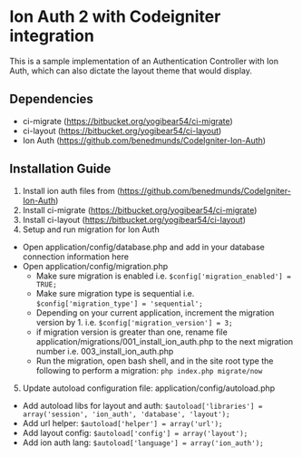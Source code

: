 # Ion Auth 2 with Codeigniter integration
This is a sample implementation of an Authentication Controller with Ion Auth, which can also dictate the layout theme that would display. 


## Dependencies
- ci-migrate (https://bitbucket.org/yogibear54/ci-migrate)
- ci-layout (https://bitbucket.org/yogibear54/ci-layout)
- Ion Auth (https://github.com/benedmunds/CodeIgniter-Ion-Auth)


## Installation Guide

1. Install ion auth files from (https://github.com/benedmunds/CodeIgniter-Ion-Auth)
2. Install ci-migrate (https://bitbucket.org/yogibear54/ci-migrate)
3. Install ci-layout (https://bitbucket.org/yogibear54/ci-layout)
4. Setup and run migration for Ion Auth
  - Open application/config/database.php and add in your database connection information here
  - Open application/config/migration.php
    - Make sure migration is enabled i.e. `$config['migration_enabled'] = TRUE;`
    - Make sure migration type is sequential i.e. `$config['migration_type'] = 'sequential';`
    - Depending on your current application, increment the migration version by 1.  i.e. `$config['migration_version'] = 3;`
    - if migration version is greater than one, rename file application/migrations/001_install_ion_auth.php to the next migration number i.e. 003_install_ion_auth.php
    - Run the migration, open bash shell, and in the site root type the following to perform a migration:  `php index.php migrate/now`
5. Update autoload configuration file: application/config/autoload.php
  - Add autoload libs for layout and auth:  `$autoload['libraries'] = array('session', 'ion_auth', 'database', 'layout');`
  - Add url helper: `$autoload['helper'] = array('url');`
  - Add layout config: `$autoload['config'] = array('layout');`
  - Add ion auth lang: `$autoload['language'] = array('ion_auth');`





